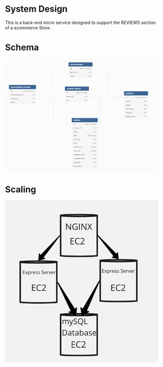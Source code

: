 # System Design
This is a back-end micro service designed to support the REVIEWS section of a ecommerce Store.

# Schema
<img src='./Screen Shot 2021-10-29 at 11.20.30 AM.png'/>

# Scaling
<img src='./Screen Shot 2021-10-29 at 11.38.12 AM.png'/>
